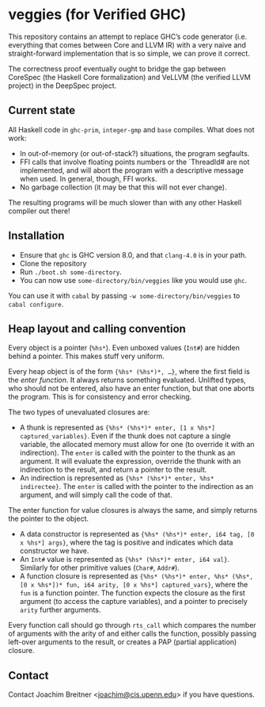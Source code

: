 veggies (for Verified GHC)
==========================

This repository contains an attempt to replace GHC’s code generator (i.e.
everything that comes between Core and LLVM IR) with a very naive and
straight-forward implementation that is so simple, we can prove it correct.

The correctness proof eventually ought to bridge the gap between CoreSpec (the
Haskell Core formalization) and VeLLVM (the verified LLVM project) in the
DeepSpec project.

Current state
-------------

All Haskell code in `ghc-prim`, `integer-gmp` and `base` compiles. What does
not work:

 * In out-of-memory (or out-of-stack?) situations, the program segfaults.
 * FFI calls that involve floating points numbers or the `ThreadId# are not
   implemented, and will abort the program with a descriptive message when used.
   In general, though, FFI works.
 * No garbage collection (it may be that this will not ever change).

The resulting programs will be much slower than with any other Haskell compiler
out there!

Installation
------------

 * Ensure that `ghc` is GHC version 8.0, and that `clang-4.0` is in your path.
 * Clone the repository
 * Run `./boot.sh some-directory`.
 * You can now use `some-directory/bin/veggies` like you would use `ghc`.

You can use it with `cabal` by passing `-w some-directory/bin/veggies` to
`cabal configure`.

Heap layout and calling convention
----------------------------------

Every object is a pointer (`%hs*`). Even unboxed values (`Int#`) are hidden
behind a pointer. This makes stuff very uniform.

Every heap object is of the form `{%hs* (%hs*)*, …}`, where the first field is
the *enter function*. It always returns something evaluated. Unlifted types,
who should not be entered, also have an enter function, but that one aborts the
program. This is for consistency and error checking.

The two types of unevaluated closures are:

 * A thunk is represented as `{%hs* (%hs*)* enter, [1 x %hs*] captured_variables}`.
   Even if the thunk does not capture a single variable, the allocated memory
   must allow for one (to override it with an indirection).
   The `enter` is called with the pointer to the thunk as an argument. It will
   evaluate the expression, override the thunk with an indirection to the
   result, and return a pointer to the result.
 * An indirection is represented as `{%hs* (%hs*)* enter, %hs* indirectee}`.
   The `enter` is called with the pointer to the indirection as an argument,
   and will simply call the code of that.

The enter function for value closures is always the same, and simply returns
the pointer to the object.

 * A data constructor is represented as `{%hs* (%hs*)* enter, i64 tag, [0 x
   %hs*] args}`, where the tag is positive and indicates which data constructor
   we have.
 * An `Int#` value is represented as `{%hs* (%hs*)* enter, i64 val}`. Similarly
   for other primitive values (`Char#`, `Addr#`).
 * A function closure is represented as `{%hs* (%hs*)* enter, %hs* (%hs*, [0 x
   %hs*])* fun, i64 arity, [0 x %hs*] captured_vars}`, where the `fun` is a
   function pointer. The function expects the closure as the first argument (to
   access the capture variables), and a pointer to precisely `arity` further
   arguments.

Every function call should go through `rts_call` which compares the number of
arguments with the arity of and either calls the function, possibly passing
left-over arguments to the result, or creates a PAP (partial application)
closure.


Contact
-------

Contact Joachim Breitner <<joachim@cis.upenn.edu>> if you have questions.
